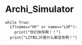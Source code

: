 # Archi_Simulator
```
while True:
  if(name=="HY" or name=="LXP"):
    print("你们快写啊！！")
  print("LZT和LJF是什么都没写啊！")
```
